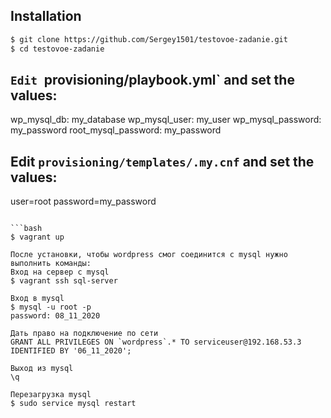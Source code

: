 ## Installation

```bash
$ git clone https://github.com/Sergey1501/testovoe-zadanie.git
$ cd testovoe-zadanie

```

## `Edit `provisioning/playbook.yml` and set the values:

wp_mysql_db: my_database
wp_mysql_user: my_user
wp_mysql_password: my_password
root_mysql_password: my_password


## Edit `provisioning/templates/.my.cnf` and set the values:

user=root
password=my_password
```

```bash
$ vagrant up

После установки, чтобы wordpress смог соединится с mysql нужно выполнить команды:
Вход на сервер с mysql
$ vagrant ssh sql-server

Вход в mysql
$ mysql -u root -p
password: 08_11_2020

Дать право на подключение по сети
GRANT ALL PRIVILEGES ON `wordpress`.* TO serviceuser@192.168.53.3 IDENTIFIED BY '06_11_2020';

Выход из mysql
\q

Перезагрузка mysql
$ sudo service mysql restart

```

```После выполнения этих команд wordpress будет доступен на  <http://192.168.53.3:8080> 

